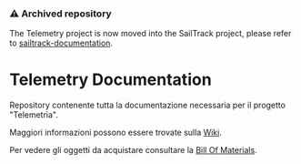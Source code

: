 ### ⚠️ Archived repository
The Telemetry project is now moved into the SailTrack project, please refer to [sailtrack-documentation](https://github.com/metis-vela-unipd/sailtrack-documentation).

# Telemetry Documentation
Repository contenente tutta la documentazione necessaria per il progetto "Telemetria".

Maggiori informazioni possono essere trovate sulla [Wiki](https://github.com/metis-vela-unipd/telemetry-documentation/wiki).

Per vedere gli oggetti da acquistare consultare la [Bill Of Materials](https://github.com/metis-vela-unipd/telemetry-documentation/blob/master/BOM.md).

